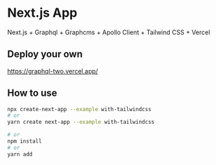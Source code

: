 # Next.js App

Next.js + Graphql + Graphcms + Apollo Client + Tailwind CSS  + Vercel


## Deploy your own

https://graphql-two.vercel.app/

## How to use

```bash
npx create-next-app --example with-tailwindcss 
# or
yarn create next-app --example with-tailwindcss 

# or
npm install
# or
yarn add
```


